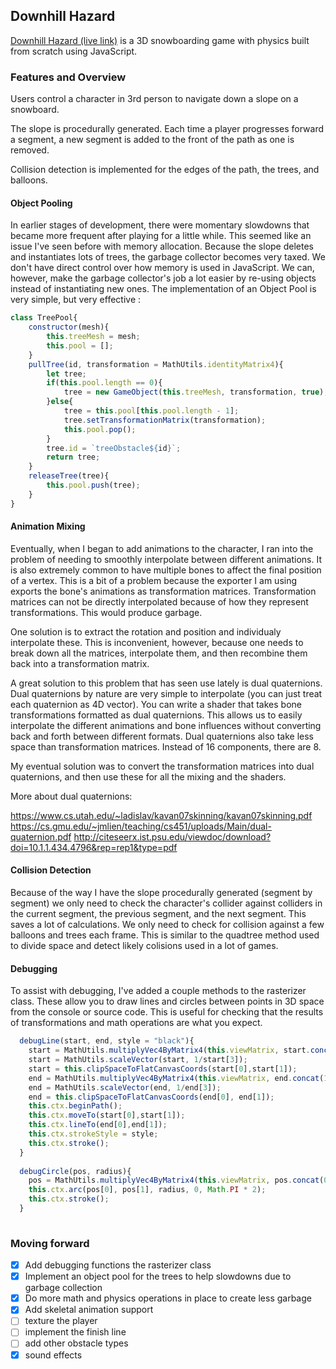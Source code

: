 ## Downhill Hazard

[Downhill Hazard (live link)](https://axadn.github.io/downhill-hazard/public) is a 3D snowboarding game with physics built from scratch using JavaScript.


### Features and Overview
Users control a character in 3rd person to navigate down a slope on a snowboard.

The slope is procedurally generated. Each time a player progresses forward a segment,
a new segment is added to the front of the path as one is removed.

Collision detection is implemented for the edges of the path, the trees, and balloons.

#### Object Pooling
In earlier stages of development, there were momentary slowdowns that became more frequent after playing for a little while. This seemed like an issue I've seen before with memory allocation. Because the slope deletes and instantiates lots of trees, the garbage collector becomes very taxed. We don't have direct control over how memory is used in JavaScript. We can, however, make the garbage collector's job a lot easier by re-using objects instead of instantiating new ones. The implementation of an Object Pool is very simple, but very effective :

```javascript
class TreePool{
    constructor(mesh){
        this.treeMesh = mesh;
        this.pool = [];
    }
    pullTree(id, transformation = MathUtils.identityMatrix4){
        let tree;
        if(this.pool.length == 0){
            tree = new GameObject(this.treeMesh, transformation, true);
        }else{
            tree = this.pool[this.pool.length - 1];
            tree.setTransformationMatrix(transformation);
            this.pool.pop();
        }
        tree.id = `treeObstacle${id}`;
        return tree;
    }
    releaseTree(tree){
        this.pool.push(tree);
    }
}

```

#### Animation Mixing
Eventually, when I began to add animations to the character, I ran into the problem of needing to smoothly interpolate between different animations. It is also extremely common to have multiple bones to affect the final position of a vertex. This is a bit of a problem because the exporter I am using exports the bone's animations as transformation matrices. Transformation matrices can not be directly interpolated because of how they represent transformations. This would produce garbage.

One solution is to extract the rotation and position and individualy interpolate these. This is inconvenient, however, because one needs to break down all the matrices, interpolate them, and then recombine them back into a transformation matrix.

A great solution to this problem that has seen use lately is dual quaternions. Dual quaternions by nature are very simple to interpolate (you can just treat each quaternion as 4D vector). You can write a shader that takes bone transformations formatted as dual quaternions. This allows us to easily interpolate the different animations and bone influences without converting back and forth between different formats. Dual quaternions also take less space than transformation matrices. Instead of 16 components, there are 8.

My eventual solution was to convert the transformation matrices into dual quaternions, and then use these for all the mixing and the shaders.

More about dual quaternions: 

https://www.cs.utah.edu/~ladislav/kavan07skinning/kavan07skinning.pdf
https://cs.gmu.edu/~jmlien/teaching/cs451/uploads/Main/dual-quaternion.pdf
http://citeseerx.ist.psu.edu/viewdoc/download?doi=10.1.1.434.4796&rep=rep1&type=pdf

#### Collision Detection
Because of the way I have the slope procedurally generated (segment by segment) we only need to check the character's collider against colliders in the current segment, the previous segment, and the next segment. This saves a lot of calculations. We only need to check for collision against a few balloons and trees each frame. This is similar to the quadtree method used to divide space and detect likely colisions used in a lot of games.
  
#### Debugging
To assist with debugging, I've added a couple methods to the rasterizer class. 
These allow you to draw lines and circles between points in 3D space from the console or source code. This is useful for checking that the results of transformations and math operations are what you expect.
```javascript
  debugLine(start, end, style = "black"){
    start = MathUtils.multiplyVec4ByMatrix4(this.viewMatrix, start.concat(1));
    start = MathUtils.scaleVector(start, 1/start[3]);
    start = this.clipSpaceToFlatCanvasCoords(start[0],start[1]);
    end = MathUtils.multiplyVec4ByMatrix4(this.viewMatrix, end.concat(1));
    end = MathUtils.scaleVector(end, 1/end[3]);
    end = this.clipSpaceToFlatCanvasCoords(end[0], end[1]);
    this.ctx.beginPath();
    this.ctx.moveTo(start[0],start[1]);
    this.ctx.lineTo(end[0],end[1]);
    this.ctx.strokeStyle = style;
    this.ctx.stroke();
  }
  
  debugCircle(pos, radius){
    pos = MathUtils.multiplyVec4ByMatrix4(this.viewMatrix, pos.concat(0));
    this.ctx.arc(pos[0], pos[1], radius, 0, Math.PI * 2);
    this.ctx.stroke();
  }
 
```

### Moving forward
- [x] Add debugging functions the rasterizer class 
- [x] Implement an object pool for the trees to help slowdowns due to garbage collection
- [x] Do more math and physics operations in place to create less garbage
- [x] Add skeletal animation support
- [ ] texture the player
- [ ] implement the finish line
- [ ] add other obstacle types
- [x] sound effects
